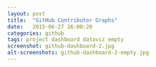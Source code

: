```yaml
---
layout: post
title:  "GitHub Contributor Graphs"
date:   2015-06-27 16:00:20
categories: github
tags: project dashboard dataviz empty
screenshot: github-dashboard-2.jpg
alt-screenshots: github-dashboard-2-empty.jpg
---
```

